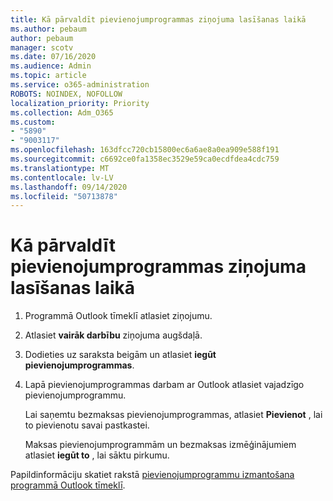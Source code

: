 ```yaml
---
title: Kā pārvaldīt pievienojumprogrammas ziņojuma lasīšanas laikā
ms.author: pebaum
author: pebaum
manager: scotv
ms.date: 07/16/2020
ms.audience: Admin
ms.topic: article
ms.service: o365-administration
ROBOTS: NOINDEX, NOFOLLOW
localization_priority: Priority
ms.collection: Adm_O365
ms.custom:
- "5890"
- "9003117"
ms.openlocfilehash: 163dfcc720cb15800ec6a6ae8a0ea909e588f191
ms.sourcegitcommit: c6692ce0fa1358ec3529e59ca0ecdfdea4cdc759
ms.translationtype: MT
ms.contentlocale: lv-LV
ms.lasthandoff: 09/14/2020
ms.locfileid: "50713878"
---
```

# <a name="how-to-manage-add-ins-while-reading-a-message"></a>Kā pārvaldīt pievienojumprogrammas ziņojuma lasīšanas laikā

1. Programmā Outlook tīmeklī atlasiet ziņojumu.
    
2. Atlasiet **vairāk darbību** ziņojuma augšdaļā.

3. Dodieties uz saraksta beigām un atlasiet **iegūt pievienojumprogrammas**.
    
4. Lapā pievienojumprogrammas darbam ar Outlook atlasiet vajadzīgo pievienojumprogrammu.
    
    Lai saņemtu bezmaksas pievienojumprogrammas, atlasiet **Pievienot** , lai to pievienotu savai pastkastei.
    
    Maksas pievienojumprogrammām un bezmaksas izmēģinājumiem atlasiet **iegūt to** , lai sāktu pirkumu.
    
Papildinformāciju skatiet rakstā [pievienojumprogrammu izmantošana programmā Outlook tīmeklī](https://support.microsoft.com/office/using-add-ins-in-outlook-on-the-web-8f2ce816-5df4-44a5-958c-f7f9d6dabdce).